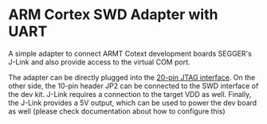 # ARM Cortex SWD Adapter with UART

A simple adapter to connect ARMT Cotext development boards SEGGER's J-Link and also provide access to the virtual COM port.

The adapter can be directly plugged into the [20-pin JTAG interface](https://www.segger.com/products/debug-probes/j-link/technology/interface-description/).
On the other side, the 10-pin header JP2 can be connected to the SWD interface of the dev kit. J-Link requires a connection to the target VDD as well. 
Finally, the J-Link provides a 5V output, which can be used to power the dev board as well (please check documentation about how to configure this)

<!-- It is can be directly [ordered at OSHpark](...)

![SEGGER J-Link with ARM Cortex SWD UART Adapter connected to ...](...)
-->
